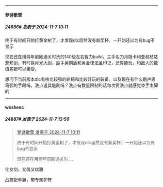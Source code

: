 ﻿
*****

####  梦诗歌雪  
##### 24886#       发表于 2024-11-7 10:11

终于有时间开始打黄金树了，才发现dlc居然没有新奖杯，一开始还以为有bug不显示

现在还在用两年前刚通关时洗的140级左右智力build，主手名刀月隐卡利亚权杖慈悲短剑，有时换月光大剑，副手黄铜盾和黄金律法圣印记，还算能玩，和敌人的数值差距可以接受。

想问下当前版本dlc有啥比较强的轮椅和比较好玩的装备，以及现在有什么刷卢恩弯弧的手段吗，洗点道具能刷吗？洗点有数量限制的话每次要洗点就感觉束手束脚的


*****

####  woshenc  
##### 24887#       发表于 2024-11-7 13:50

<blockquote><a href="httphttps://bbs.saraba1st.com/2b/forum.php?mod=redirect&amp;goto=findpost&amp;pid=66638114&amp;ptid=2009253" target="_blank">梦诗歌雪 发表于 2024-11-7 10:11</a>

终于有时间开始打黄金树了，才发现dlc居然没有新奖杯，一开始还以为有bug不显示

现在还在用两年前刚通关时 ...</blockquote>
仕女剑，又强又优雅

战技配单翼，带专属护符

